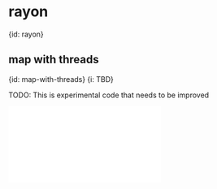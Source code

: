 # rayon
{id: rayon}

## map with threads
{id: map-with-threads}
{i: TBD}

TODO: This is experimental code that needs to be improved

![](examples/rayon/map-thread/src/main.rs)


